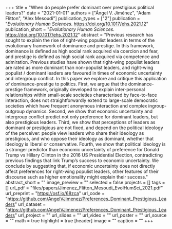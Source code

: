 +++
title = "When do people prefer dominant over prestigious political leaders?"
date = "2021-01-01"
authors = ["Ángel V. Jiménez", "Adam Flitton", "Alex Mesoudi"]
publication_types = ["2"]
publication = "_Evolutionary Human Sciences_. https://doi.org/10.1017/ehs.2021.12"
publication_short = "_Evolutionary Human Sciences_. https://doi.org/10.1017/ehs.2021.12"
abstract = "Previous research has sought to explain the rise of right-wing populist leaders in terms of the evolutionary framework of dominance and prestige. In this framework, dominance is defined as high social rank acquired via coercion and fear, and prestige is defined as high social rank acquired via competence and admiration. Previous studies have shown that right-wing populist leaders are rated as more dominant than non-populist leaders, and right-wing populist / dominant leaders are favoured in times of economic uncertainty and intergroup conflict. In this paper we explore and critique this application of dominance-prestige to politics. First, we argue that the dominance-prestige framework, originally developed to explain inter-personal relationships within small-scale societies characterised by face-to-face interaction, does not straightforwardly extend to large-scale democratic societies which have frequent anonymous interaction and complex ingroup-outgroup dynamics. Second, we show that economic uncertainty and intergroup conflict predict not only preference for dominant leaders, but also prestigious leaders. Third, we show that perceptions of leaders as dominant or prestigious are not fixed, and depend on the political ideology of the perceiver: people view leaders who share their ideology as prestigious, and who oppose their ideology as dominant, whether that ideology is liberal or conservative. Fourth, we show that political ideology is a stronger predictor than economic uncertainty of preference for Donald Trump vs Hillary Clinton in the 2016 US Presidential Election, contradicting previous findings that link Trump’s success to economic uncertainty. We conclude by suggesting that, if economic uncertainty does not directly affect preferences for right-wing populist leaders, other features of their discourse such as higher emotionality might explain their success."
abstract_short = ""
image_preview = ""
selected = false
projects = []
tags = []
url_pdf = "files/papers/Jimenez_Flitton_Mesoudi_EvolHumSci_2021.pdf"
url_preprint = "https://osf.io/68zca"
url_code = "https://github.com/AngelVJimenez/Preferences_Dominant_Prestigious_Leaders"
url_dataset = "https://github.com/AngelVJimenez/Preferences_Dominant_Prestigious_Leaders"
url_project = ""
url_slides = ""
url_video = ""
url_poster = ""
url_source = ""
math = true
highlight = true
[header]
image = ""
caption = ""
+++
